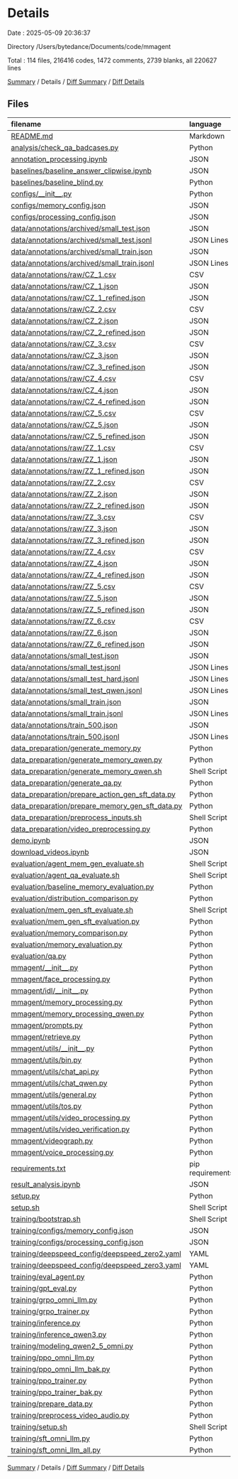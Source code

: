 # Details

Date : 2025-05-09 20:36:37

Directory /Users/bytedance/Documents/code/mmagent

Total : 114 files,  216416 codes, 1472 comments, 2739 blanks, all 220627 lines

[Summary](results.md) / Details / [Diff Summary](diff.md) / [Diff Details](diff-details.md)

## Files
| filename | language | code | comment | blank | total |
| :--- | :--- | ---: | ---: | ---: | ---: |
| [README.md](/README.md) | Markdown | 62 | 0 | 21 | 83 |
| [analysis/check\_qa\_badcases.py](/analysis/check_qa_badcases.py) | Python | 83 | 2 | 19 | 104 |
| [annotation\_processing.ipynb](/annotation_processing.ipynb) | JSON | 582 | 0 | 1 | 583 |
| [baselines/baseline\_answer\_clipwise.ipynb](/baselines/baseline_answer_clipwise.ipynb) | JSON | 242 | 0 | 1 | 243 |
| [baselines/baseline\_blind.py](/baselines/baseline_blind.py) | Python | 29 | 0 | 5 | 34 |
| [configs/\_\_init\_\_.py](/configs/__init__.py) | Python | 0 | 0 | 1 | 1 |
| [configs/memory\_config.json](/configs/memory_config.json) | JSON | 6 | 0 | 0 | 6 |
| [configs/processing\_config.json](/configs/processing_config.json) | JSON | 32 | 0 | 0 | 32 |
| [data/annotations/archived/small\_test.json](/data/annotations/archived/small_test.json) | JSON | 4,630 | 0 | 0 | 4,630 |
| [data/annotations/archived/small\_test.jsonl](/data/annotations/archived/small_test.jsonl) | JSON Lines | 504 | 0 | 1 | 505 |
| [data/annotations/archived/small\_train.json](/data/annotations/archived/small_train.json) | JSON | 25,201 | 0 | 0 | 25,201 |
| [data/annotations/archived/small\_train.jsonl](/data/annotations/archived/small_train.jsonl) | JSON Lines | 2,767 | 0 | 1 | 2,768 |
| [data/annotations/raw/CZ\_1.csv](/data/annotations/raw/CZ_1.csv) | CSV | 508 | 0 | 0 | 508 |
| [data/annotations/raw/CZ\_1.json](/data/annotations/raw/CZ_1.json) | JSON | 4,337 | 0 | 0 | 4,337 |
| [data/annotations/raw/CZ\_1\_refined.json](/data/annotations/raw/CZ_1_refined.json) | JSON | 4,437 | 0 | 0 | 4,437 |
| [data/annotations/raw/CZ\_2.csv](/data/annotations/raw/CZ_2.csv) | CSV | 505 | 0 | 2 | 507 |
| [data/annotations/raw/CZ\_2.json](/data/annotations/raw/CZ_2.json) | JSON | 4,309 | 0 | 0 | 4,309 |
| [data/annotations/raw/CZ\_2\_refined.json](/data/annotations/raw/CZ_2_refined.json) | JSON | 4,409 | 0 | 0 | 4,409 |
| [data/annotations/raw/CZ\_3.csv](/data/annotations/raw/CZ_3.csv) | CSV | 513 | 0 | 0 | 513 |
| [data/annotations/raw/CZ\_3.json](/data/annotations/raw/CZ_3.json) | JSON | 4,358 | 0 | 0 | 4,358 |
| [data/annotations/raw/CZ\_3\_refined.json](/data/annotations/raw/CZ_3_refined.json) | JSON | 4,458 | 0 | 0 | 4,458 |
| [data/annotations/raw/CZ\_4.csv](/data/annotations/raw/CZ_4.csv) | CSV | 310 | 0 | 0 | 310 |
| [data/annotations/raw/CZ\_4.json](/data/annotations/raw/CZ_4.json) | JSON | 4,393 | 0 | 0 | 4,393 |
| [data/annotations/raw/CZ\_4\_refined.json](/data/annotations/raw/CZ_4_refined.json) | JSON | 4,493 | 0 | 0 | 4,493 |
| [data/annotations/raw/CZ\_5.csv](/data/annotations/raw/CZ_5.csv) | CSV | 520 | 0 | 0 | 520 |
| [data/annotations/raw/CZ\_5.json](/data/annotations/raw/CZ_5.json) | JSON | 4,421 | 0 | 0 | 4,421 |
| [data/annotations/raw/CZ\_5\_refined.json](/data/annotations/raw/CZ_5_refined.json) | JSON | 4,521 | 0 | 0 | 4,521 |
| [data/annotations/raw/ZZ\_1.csv](/data/annotations/raw/ZZ_1.csv) | CSV | 537 | 0 | 4 | 541 |
| [data/annotations/raw/ZZ\_1.json](/data/annotations/raw/ZZ_1.json) | JSON | 4,428 | 0 | 0 | 4,428 |
| [data/annotations/raw/ZZ\_1\_refined.json](/data/annotations/raw/ZZ_1_refined.json) | JSON | 4,528 | 0 | 0 | 4,528 |
| [data/annotations/raw/ZZ\_2.csv](/data/annotations/raw/ZZ_2.csv) | CSV | 538 | 0 | 0 | 538 |
| [data/annotations/raw/ZZ\_2.json](/data/annotations/raw/ZZ_2.json) | JSON | 4,540 | 0 | 0 | 4,540 |
| [data/annotations/raw/ZZ\_2\_refined.json](/data/annotations/raw/ZZ_2_refined.json) | JSON | 4,640 | 0 | 0 | 4,640 |
| [data/annotations/raw/ZZ\_3.csv](/data/annotations/raw/ZZ_3.csv) | CSV | 542 | 0 | 0 | 542 |
| [data/annotations/raw/ZZ\_3.json](/data/annotations/raw/ZZ_3.json) | JSON | 4,582 | 0 | 0 | 4,582 |
| [data/annotations/raw/ZZ\_3\_refined.json](/data/annotations/raw/ZZ_3_refined.json) | JSON | 4,682 | 0 | 0 | 4,682 |
| [data/annotations/raw/ZZ\_4.csv](/data/annotations/raw/ZZ_4.csv) | CSV | 381 | 0 | 0 | 381 |
| [data/annotations/raw/ZZ\_4.json](/data/annotations/raw/ZZ_4.json) | JSON | 4,570 | 0 | 0 | 4,570 |
| [data/annotations/raw/ZZ\_4\_refined.json](/data/annotations/raw/ZZ_4_refined.json) | JSON | 4,570 | 0 | 0 | 4,570 |
| [data/annotations/raw/ZZ\_5.csv](/data/annotations/raw/ZZ_5.csv) | CSV | 564 | 0 | 3 | 567 |
| [data/annotations/raw/ZZ\_5.json](/data/annotations/raw/ZZ_5.json) | JSON | 4,652 | 0 | 0 | 4,652 |
| [data/annotations/raw/ZZ\_5\_refined.json](/data/annotations/raw/ZZ_5_refined.json) | JSON | 4,752 | 0 | 0 | 4,752 |
| [data/annotations/raw/ZZ\_6.csv](/data/annotations/raw/ZZ_6.csv) | CSV | 549 | 0 | 1 | 550 |
| [data/annotations/raw/ZZ\_6.json](/data/annotations/raw/ZZ_6.json) | JSON | 4,526 | 0 | 0 | 4,526 |
| [data/annotations/raw/ZZ\_6\_refined.json](/data/annotations/raw/ZZ_6_refined.json) | JSON | 4,626 | 0 | 0 | 4,626 |
| [data/annotations/small\_test.json](/data/annotations/small_test.json) | JSON | 4,630 | 0 | 0 | 4,630 |
| [data/annotations/small\_test.jsonl](/data/annotations/small_test.jsonl) | JSON Lines | 504 | 0 | 1 | 505 |
| [data/annotations/small\_test\_hard.jsonl](/data/annotations/small_test_hard.jsonl) | JSON Lines | 340 | 0 | 1 | 341 |
| [data/annotations/small\_test\_qwen.jsonl](/data/annotations/small_test_qwen.jsonl) | JSON Lines | 504 | 0 | 1 | 505 |
| [data/annotations/small\_train.json](/data/annotations/small_train.json) | JSON | 26,588 | 0 | 0 | 26,588 |
| [data/annotations/small\_train.jsonl](/data/annotations/small_train.jsonl) | JSON Lines | 2,918 | 0 | 1 | 2,919 |
| [data/annotations/train\_500.json](/data/annotations/train_500.json) | JSON | 23,709 | 0 | 0 | 23,709 |
| [data/annotations/train\_500.jsonl](/data/annotations/train_500.jsonl) | JSON Lines | 2,601 | 0 | 1 | 2,602 |
| [data\_preparation/generate\_memory.py](/data_preparation/generate_memory.py) | Python | 163 | 11 | 35 | 209 |
| [data\_preparation/generate\_memory\_qwen.py](/data_preparation/generate_memory_qwen.py) | Python | 181 | 35 | 47 | 263 |
| [data\_preparation/generate\_memory\_qwen.sh](/data_preparation/generate_memory_qwen.sh) | Shell Script | 12 | 3 | 4 | 19 |
| [data\_preparation/generate\_qa.py](/data_preparation/generate_qa.py) | Python | 79 | 8 | 13 | 100 |
| [data\_preparation/prepare\_action\_gen\_sft\_data.py](/data_preparation/prepare_action_gen_sft_data.py) | Python | 54 | 8 | 12 | 74 |
| [data\_preparation/prepare\_memory\_gen\_sft\_data.py](/data_preparation/prepare_memory_gen_sft_data.py) | Python | 438 | 9 | 67 | 514 |
| [data\_preparation/preprocess\_inputs.sh](/data_preparation/preprocess_inputs.sh) | Shell Script | 9 | 1 | 2 | 12 |
| [data\_preparation/video\_preprocessing.py](/data_preparation/video_preprocessing.py) | Python | 58 | 27 | 21 | 106 |
| [demo.ipynb](/demo.ipynb) | JSON | 239 | 0 | 1 | 240 |
| [download\_videos.ipynb](/download_videos.ipynb) | JSON | 690 | 0 | 1 | 691 |
| [evaluation/agent\_mem\_gen\_evaluate.sh](/evaluation/agent_mem_gen_evaluate.sh) | Shell Script | 9 | 2 | 3 | 14 |
| [evaluation/agent\_qa\_evaluate.sh](/evaluation/agent_qa_evaluate.sh) | Shell Script | 4 | 3 | 4 | 11 |
| [evaluation/baseline\_memory\_evaluation.py](/evaluation/baseline_memory_evaluation.py) | Python | 111 | 0 | 25 | 136 |
| [evaluation/distribution\_comparison.py](/evaluation/distribution_comparison.py) | Python | 124 | 10 | 32 | 166 |
| [evaluation/mem\_gen\_sft\_evaluate.sh](/evaluation/mem_gen_sft_evaluate.sh) | Shell Script | 23 | 4 | 4 | 31 |
| [evaluation/mem\_gen\_sft\_evaluation.py](/evaluation/mem_gen_sft_evaluation.py) | Python | 155 | 6 | 36 | 197 |
| [evaluation/memory\_comparison.py](/evaluation/memory_comparison.py) | Python | 25 | 0 | 7 | 32 |
| [evaluation/memory\_evaluation.py](/evaluation/memory_evaluation.py) | Python | 151 | 0 | 32 | 183 |
| [evaluation/qa.py](/evaluation/qa.py) | Python | 210 | 38 | 27 | 275 |
| [mmagent/\_\_init\_\_.py](/mmagent/__init__.py) | Python | 47 | 3 | 5 | 55 |
| [mmagent/face\_processing.py](/mmagent/face_processing.py) | Python | 178 | 6 | 35 | 219 |
| [mmagent/idl/\_\_init\_\_.py](/mmagent/idl/__init__.py) | Python | 0 | 0 | 1 | 1 |
| [mmagent/memory\_processing.py](/mmagent/memory_processing.py) | Python | 259 | 50 | 57 | 366 |
| [mmagent/memory\_processing\_qwen.py](/mmagent/memory_processing_qwen.py) | Python | 266 | 50 | 57 | 373 |
| [mmagent/prompts.py](/mmagent/prompts.py) | Python | 863 | 6 | 310 | 1,179 |
| [mmagent/retrieve.py](/mmagent/retrieve.py) | Python | 308 | 20 | 51 | 379 |
| [mmagent/utils/\_\_init\_\_.py](/mmagent/utils/__init__.py) | Python | 21 | 0 | 2 | 23 |
| [mmagent/utils/bin.py](/mmagent/utils/bin.py) | Python | 213 | 32 | 27 | 272 |
| [mmagent/utils/chat\_api.py](/mmagent/utils/chat_api.py) | Python | 266 | 9 | 57 | 332 |
| [mmagent/utils/chat\_qwen.py](/mmagent/utils/chat_qwen.py) | Python | 175 | 6 | 29 | 210 |
| [mmagent/utils/general.py](/mmagent/utils/general.py) | Python | 228 | 48 | 61 | 337 |
| [mmagent/utils/tos.py](/mmagent/utils/tos.py) | Python | 90 | 5 | 13 | 108 |
| [mmagent/utils/video\_processing.py](/mmagent/utils/video_processing.py) | Python | 246 | 37 | 62 | 345 |
| [mmagent/utils/video\_verification.py](/mmagent/utils/video_verification.py) | Python | 69 | 0 | 16 | 85 |
| [mmagent/videograph.py](/mmagent/videograph.py) | Python | 493 | 107 | 155 | 755 |
| [mmagent/voice\_processing.py](/mmagent/voice_processing.py) | Python | 213 | 54 | 73 | 340 |
| [requirements.txt](/requirements.txt) | pip requirements | 12 | 1 | 1 | 14 |
| [result\_analysis.ipynb](/result_analysis.ipynb) | JSON | 726 | 0 | 1 | 727 |
| [setup.py](/setup.py) | Python | 28 | 1 | 5 | 34 |
| [setup.sh](/setup.sh) | Shell Script | 31 | 6 | 4 | 41 |
| [training/bootstrap.sh](/training/bootstrap.sh) | Shell Script | 35 | 1 | 7 | 43 |
| [training/configs/memory\_config.json](/training/configs/memory_config.json) | JSON | 6 | 0 | 0 | 6 |
| [training/configs/processing\_config.json](/training/configs/processing_config.json) | JSON | 26 | 0 | 0 | 26 |
| [training/deepspeed\_config/deepspeed\_zero2.yaml](/training/deepspeed_config/deepspeed_zero2.yaml) | YAML | 21 | 0 | 0 | 21 |
| [training/deepspeed\_config/deepspeed\_zero3.yaml](/training/deepspeed_config/deepspeed_zero3.yaml) | YAML | 22 | 0 | 0 | 22 |
| [training/eval\_agent.py](/training/eval_agent.py) | Python | 127 | 2 | 9 | 138 |
| [training/gpt\_eval.py](/training/gpt_eval.py) | Python | 49 | 80 | 6 | 135 |
| [training/grpo\_omni\_llm.py](/training/grpo_omni_llm.py) | Python | 254 | 15 | 10 | 279 |
| [training/grpo\_trainer.py](/training/grpo_trainer.py) | Python | 811 | 214 | 140 | 1,165 |
| [training/inference.py](/training/inference.py) | Python | 29 | 15 | 8 | 52 |
| [training/inference\_qwen3.py](/training/inference_qwen3.py) | Python | 106 | 6 | 15 | 127 |
| [training/modeling\_qwen2\_5\_omni.py](/training/modeling_qwen2_5_omni.py) | Python | 3,948 | 228 | 720 | 4,896 |
| [training/ppo\_omni\_llm.py](/training/ppo_omni_llm.py) | Python | 343 | 23 | 50 | 416 |
| [training/ppo\_omni\_llm\_bak.py](/training/ppo_omni_llm_bak.py) | Python | 323 | 18 | 42 | 383 |
| [training/ppo\_trainer.py](/training/ppo_trainer.py) | Python | 916 | 91 | 97 | 1,104 |
| [training/ppo\_trainer\_bak.py](/training/ppo_trainer_bak.py) | Python | 828 | 80 | 94 | 1,002 |
| [training/prepare\_data.py](/training/prepare_data.py) | Python | 52 | 14 | 7 | 73 |
| [training/preprocess\_video\_audio.py](/training/preprocess_video_audio.py) | Python | 226 | 8 | 27 | 261 |
| [training/setup.sh](/training/setup.sh) | Shell Script | 26 | 15 | 6 | 47 |
| [training/sft\_omni\_llm.py](/training/sft_omni_llm.py) | Python | 92 | 25 | 19 | 136 |
| [training/sft\_omni\_llm\_all.py](/training/sft_omni_llm_all.py) | Python | 78 | 29 | 22 | 129 |

[Summary](results.md) / Details / [Diff Summary](diff.md) / [Diff Details](diff-details.md)